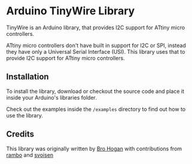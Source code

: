 # Arduino TinyWire Library

TinyWire is an Arduino library, that provides I2C support for ATtiny micro controllers.

ATtiny micro controllers don't have built in support for I2C or SPI, instead they have only a Universal Serial Interface (USI). This library uses that to provide I2C support for ATtiny micro controllers.

## Installation

To install the library, download or checkout the source code and place it inside your Arduino's libraries folder.

Check out the examples inside the `/examples` directory to find out how to use the library.

## Credits

This library was originally written by [Bro Hogan](http://www.arduino.cc/playground/Code/USIi2c) with contributions from [rambo](https://github.com/rambo/TinyWire) and [svoisen](https://github.com/svoisen/TinyWire)
